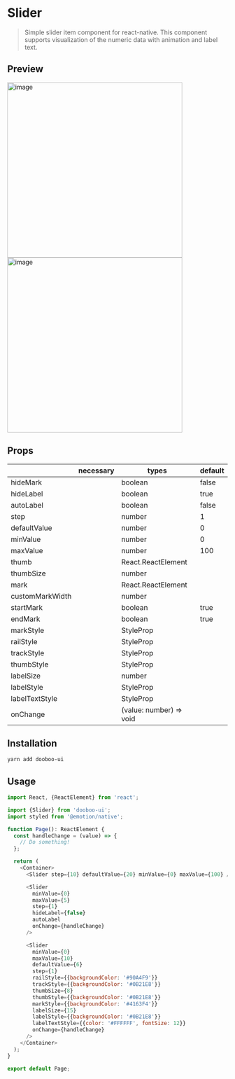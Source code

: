 # Slider

> Simple slider item component for react-native. This component supports visualization of the numeric data with animation and label text.<br/>

## Preview

<img width="400" alt="image" src="https://user-images.githubusercontent.com/216363/92616942-ca1e8e00-f2f9-11ea-9007-919a71b7c415.png">
<img width="400" alt="image" src="https://user-images.githubusercontent.com/216363/92617007-d9054080-f2f9-11ea-9863-4c4ab5af205e.png">

## Props

|                 | necessary | types                   | default |
| --------------- | --------- | ----------------------- | ------- |
| hideMark        |           | boolean                 | false   |
| hideLabel       |           | boolean                 | true    |
| autoLabel       |           | boolean                 | false   |
| step            |           | number                  | 1       |
| defaultValue    |           | number                  | 0       |
| minValue        |           | number                  | 0       |
| maxValue        |           | number                  | 100     |
| thumb           |           | React.ReactElement      |         |
| thumbSize       |           | number                  |         |
| mark            |           | React.ReactElement      |         |
| customMarkWidth |           | number                  |         |
| startMark       |           | boolean                 | true    |
| endMark         |           | boolean                 | true    |
| markStyle       |           | StyleProp<ViewStyle>    |         |
| railStyle       |           | StyleProp<ViewStyle>    |         |
| trackStyle      |           | StyleProp<ViewStyle>    |         |
| thumbStyle      |           | StyleProp<ViewStyle>    |         |
| labelSize       |           | number                  |         |
| labelStyle      |           | StyleProp<ViewStyle>    |         |
| labelTextStyle  |           | StyleProp<TextStyle>    |         |
| onChange        |           | (value: number) => void |         |

## Installation

```sh
yarn add dooboo-ui
```

## Usage

```javascript
import React, {ReactElement} from 'react';

import {Slider} from 'dooboo-ui';
import styled from '@emotion/native';

function Page(): ReactElement {
  const handleChange = (value) => {
    // Do something!
  };

  return (
    <Container>
      <Slider step={10} defaultValue={20} minValue={0} maxValue={100} />

      <Slider
        minValue={0}
        maxValue={5}
        step={1}
        hideLabel={false}
        autoLabel
        onChange={handleChange}
      />

      <Slider
        minValue={0}
        maxValue={10}
        defaultValue={6}
        step={1}
        railStyle={{backgroundColor: '#90A4F9'}}
        trackStyle={{backgroundColor: '#0B21E8'}}
        thumbSize={8}
        thumbStyle={{backgroundColor: '#0B21E8'}}
        markStyle={{backgroundColor: '#4163F4'}}
        labelSize={15}
        labelStyle={{backgroundColor: '#0B21E8'}}
        labelTextStyle={{color: '#FFFFFF', fontSize: 12}}
        onChange={handleChange}
      />
    </Container>
  );
}

export default Page;
```
